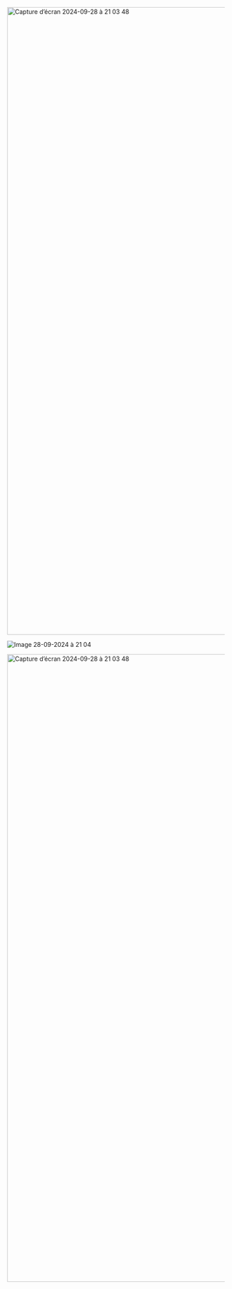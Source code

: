 <img width="1453" alt="Capture d’écran 2024-09-28 à 21 03 48" src="https://github.com/user-attachments/assets/01c31ded-75f1-4f99-8f9d-de1d204d646a">





![Image 28-09-2024 à 21 04](https://github.com/user-attachments/assets/222c87ef-7535-4b99-9ba4-dd674c07409c)

<img width="1453" alt="Capture d’écran 2024-09-28 à 21 03 48" src="https://github.com/user-attachments/assets/3e113459-cc58-4265-8e34-ebc4948339a6">
